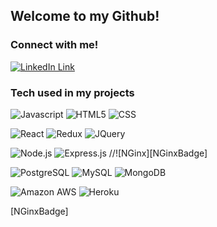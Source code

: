 ## Welcome to my Github!

### Connect with me!
[![LinkedIn Link][linkedInBadge]](https://www.linkedin.com/in/chrischung15/ "Chris's LinkedIn")

### Tech used in my projects
![Javascript][JavascriptBadge]
![HTML5][HTML5Badge]
![CSS][CSSBadge]

![React][ReactBadge]
![Redux][ReduxBadge]
![JQuery][JQueryBadge]

![Node.js][NodeBadge]
![Express.js][ExpressBadge]
//![NGinx][NGinxBadge]

![PostgreSQL][PostgreSQLBadge]
![MySQL][MySQLBadge]
![MongoDB][MongoDBBadge]

![Amazon AWS][AWSBadge]
![Heroku][HerokuBadge]

<!--
**ch987/ch987** is a ✨ _special_ ✨ repository because its `README.md` (this file) appears on your GitHub profile.

Here are some ideas to get you started:

- 🔭 I’m currently working on ...
- 🌱 I’m currently learning ...
- 👯 I’m looking to collaborate on ...
- 🤔 I’m looking for help with ...
- 💬 Ask me about ...
- 📫 How to reach me: ...
- 😄 Pronouns: ...
- ⚡ Fun fact: ...
-->

[linkedInBadge]: https://img.shields.io/badge/LinkedIn-0077B5?style=for-the-badge&logo=linkedin&logoColor=white "LinkedIn Link"
[JavascriptBadge]: https://img.shields.io/badge/JavaScript-323330?style=for-the-badge&logo=javascript&logoColor=F7DF1E
[HTML5Badge]: https://img.shields.io/badge/HTML-239120?style=for-the-badge&logo=html5&logoColor=white
[CSSBadge]: https://img.shields.io/badge/CSS3-1572B6?style=for-the-badge&logo=css3&logoColor=white

[ReactBadge]: https://img.shields.io/badge/React-20232A?style=for-the-badge&logo=react&logoColor=61DAFB
[ReduxBadge]: https://img.shields.io/badge/Redux-593D88?style=for-the-badge&logo=redux&logoColor=white
[JQueryBadge]: https://img.shields.io/badge/jQuery-0769AD?style=for-the-badge&logo=jquery&logoColor=white

[NodeBadge]: https://img.shields.io/badge/Node.js-43853D?style=for-the-badge&logo=node.js&logoColor=white
[ExpressBadge]: https://img.shields.io/badge/Express.js-404D59?style=for-the-badge
[NGinxBadge]

[PostgreSQLBadge]: https://img.shields.io/badge/PostgreSQL-316192?style=for-the-badge&logo=postgresql&logoColor=white
[MySQLBadge]: https://img.shields.io/badge/MySQL-00000F?style=for-the-badge&logo=mysql&logoColor=white
[MongoDBBadge]: https://img.shields.io/badge/MongoDB-4EA94B?style=for-the-badge&logo=mongodb&logoColor=white

[AWSBadge]: https://img.shields.io/badge/Amazon_AWS-232F3E?style=for-the-badge&logo=amazon-aws&logoColor=white
[HerokuBadge]: https://img.shields.io/badge/Heroku-430098?style=for-the-badge&logo=heroku&logoColor=white
